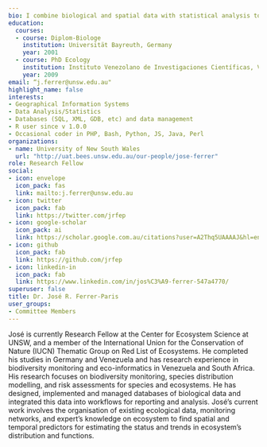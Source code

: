 ```yaml
---
bio: I combine biological and spatial data with statistical analysis to study the distribution of species, ecosystems and their threats in order to inform conservation actions
education:
  courses:
  - course: Diplom-Biologe
    institution: Universität Bayreuth, Germany
    year: 2001
  - course: PhD Ecology
    institution: Instituto Venezolano de Investigaciones Científicas, Venezuela
    year: 2009
email: “j.ferrer@unsw.edu.au"
highlight_name: false
interests:
- Geographical Information Systems
- Data Analysis/Statistics
- Databases (SQL, XML, GDB, etc) and data management
- R user since v 1.0.0
- Occasional coder in PHP, Bash, Python, JS, Java, Perl
organizations:
- name: University of New South Wales
  url: "http://uat.bees.unsw.edu.au/our-people/jose-ferrer"
role: Research Fellow
social:
- icon: envelope
  icon_pack: fas
  link: mailto:j.ferrer@unsw.edu.au
- icon: twitter
  icon_pack: fab
  link: https://twitter.com/jrfep
- icon: google-scholar
  icon_pack: ai
  link: https://scholar.google.com.au/citations?user=A2Thq5UAAAAJ&hl=en
- icon: github
  icon_pack: fab
  link: https://github.com/jrfep  
- icon: linkedin-in
  icon_pack: fab
  link: https://www.linkedin.com/in/jos%C3%A9-ferrer-547a4770/
superuser: false
title: Dr. José R. Ferrer-Paris
user_groups:
- Committee Members
---
```


José is currently Research Fellow at the Center for Ecosystem Science at UNSW, and a member of the International Union for the Conservation of Nature (IUCN) Thematic Group on Red List of Ecosystems. He completed his studies in Germany and Venezuela and has research experience in biodiversity monitoring and eco-informatics in Venezuela and South Africa. His research focuses on biodiversity monitoring, species distribution modelling, and risk assessments for species and ecosystems. He has designed, implemented and managed databases of biological data and integrated this data into workflows for reporting and analysis. José’s current work involves the organisation of existing ecological data, monitoring networks, and expert’s knowledge on ecosystem to find spatial and temporal predictors for estimating the status and trends in ecosystem’s distribution and functions. 
